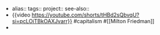 - alias::
  tags::
  project::
  see-also::
- {{video https://youtube.com/shorts/tHBd2sQbvqU?si=pcLOiTBkOAXJvarr}} #capitalism #[[Milton Friedman]]
-